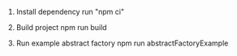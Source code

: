 1. Install dependency
   run "npm ci"

2. Build project
   npm run build

3. Run example abstract factory
   npm run abstractFactoryExample
